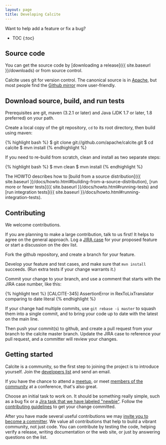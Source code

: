 ```yaml
---
layout: page
title: Developing Calcite
---
```

<!--
{% comment %}
Licensed to the Apache Software Foundation (ASF) under one or more
contributor license agreements.  See the NOTICE file distributed with
this work for additional information regarding copyright ownership.
The ASF licenses this file to you under the Apache License, Version 2.0
(the "License"); you may not use this file except in compliance with
the License.  You may obtain a copy of the License at

http://www.apache.org/licenses/LICENSE-2.0

Unless required by applicable law or agreed to in writing, software
distributed under the License is distributed on an "AS IS" BASIS,
WITHOUT WARRANTIES OR CONDITIONS OF ANY KIND, either express or implied.
See the License for the specific language governing permissions and
limitations under the License.
{% endcomment %}
-->

Want to help add a feature or fix a bug?

* TOC
{:toc}

## Source code

You can get the source code by
[downloading a release]({{ site.baseurl }}/downloads)
or from source control.

Calcite uses git for version control.  The canonical source is in
[Apache](https://git-wip-us.apache.org/repos/asf/calcite.git),
but most people find the
[Github mirror](https://github.com/apache/calcite) more
user-friendly.

## Download source, build, and run tests

Prerequisites are git, maven (3.2.1 or later) and Java (JDK 1.7 or
later, 1.8 preferred) on your path.

Create a local copy of the git repository, `cd` to its root directory,
then build using maven:

{% highlight bash %}
$ git clone git://github.com/apache/calcite.git
$ cd calcite
$ mvn install
{% endhighlight %}

If you need to re-build from scratch, clean and install as two separate steps:

{% highlight bash %}
$ mvn clean
$ mvn install
{% endhighlight %}

The HOWTO describes how to
[build from a source distribution]({{ site.baseurl }}/docs/howto.html#building-from-a-source-distribution),
[run more or fewer tests]({{ site.baseurl }}/docs/howto.html#running-tests) and
[run integration tests]({{ site.baseurl }}/docs/howto.html#running-integration-tests).

## Contributing

We welcome contributions.

If you are planning to make a large contribution, talk to us first! It
helps to agree on the general approach. Log a
[JIRA case](https://issues.apache.org/jira/browse/CALCITE) for your
proposed feature or start a discussion on the dev list.

Fork the github repository, and create a branch for your feature.

Develop your feature and test cases, and make sure that
`mvn install` succeeds. (Run extra tests if your change warrants it.)

Commit your change to your branch, and use a comment that starts with
the JIRA case number, like this:

{% highlight text %}
[CALCITE-345] AssertionError in RexToLixTranslator comparing to date literal
{% endhighlight %}

If your change had multiple commits, use `git rebase -i master` to
squash them into a single commit, and to bring your code up to date
with the latest on the main line.

Then push your commit(s) to github, and create a pull request from
your branch to the calcite master branch. Update the JIRA case
to reference your pull request, and a committer will review your
changes.

## Getting started

Calcite is a community, so the first step to joining the project is to introduce yourself.
Join the [developers list](http://mail-archives.apache.org/mod_mbox/calcite-dev/)
and send an email.

If you have the chance to attend a [meetup](http://www.meetup.com/Apache-Calcite/),
or meet [members of the community](http://calcite.apache.org/develop/#project-members)
at a conference, that's also great.

Choose an initial task to work on. It should be something really simple,
such as a bug fix or a [Jira task that we have labeled
"newbie"](https://issues.apache.org/jira/issues/?jql=labels%20%3D%20newbie%20%26%20project%20%3D%20Calcite%20%26%20status%20%3D%20Open).
Follow the [contributing guidelines](#contributing) to get your change committed.

After you have made several useful contributions we may
[invite you to become a committer](https://community.apache.org/contributors/).
We value all contributions that help to build a vibrant community, not just code.
You can contribute by testing the code, helping verify a release,
writing documentation or the web site,
or just by answering questions on the list.

